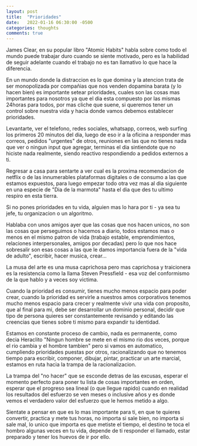 ```yaml
---
layout: post
title:  "Prioridades"
date:   2022-01-16 06:30:00 -0500
categories: thoughts
comments: true
---
```


James Clear, en su popular libro "Atomic Habits" habla sobre como todo el mundo puede trabajar duro cuando se siente motivado, pero es la habilidad de seguir adelante cuando el trabajo no es tan llamativo lo que hace la diferencia.

En un mundo donde la distraccion es lo que domina y la atencion trata de ser monopolizada por compañias que nos venden dopamina barata (y lo hacen bien) es importante setear prioridades, cuales son las cosas mas importantes para nosotros ya que el dia esta compuesto por las mismas 24horas para todos, por mas cliche que suene, si queremos tener un control sobre nuestra vida y hacia donde vamos debemos establecer prioridades.

Levantarte, ver el telefono, redes sociales, whatsapp, correos, web surfing los primeros 20 minutos del dia, luego de eso ir a la oficina a responder mas correos, pedidos "urgentes" de otros, reuniones en las que no tienes nada que ver o ningun input que agregar, terminas el dia sintiendote que no hiciste nada realmente, siendo reactivo respondiendo a pedidos externos a ti.

Regresar a casa para sentarte a ver cual es la proxima recomendacion de netflix o de las innumerables plataformas digitales o de consumo a las que estamos expuestos, para luego empezar todo otra vez mas al dia siguiente en una especie de "Dia de la marmota" hasta el dia que des tu ultimo respiro en esta tierra.

Si no pones prioridades en tu vida, alguien mas lo hara por ti - ya sea tu jefe, tu organizacion o un algoritmo.

Hablaba con unos amigos ayer que las cosas que nos hacen unicos, no son las cosas que perseguimos o hacemos a diario, todos estamos mas o menos en el mismo patron de vida (trabajo estable, emprendimientos, relaciones interpersonales, amigos por decadas) pero lo que nos hace sobresalir son esas cosas a las que le damos importancia fuera de la "vida de adulto", escribir, hacer musica, crear...

La musa del arte es una musa caprichosa pero mas caprichosa y traicionera es la resistencia como la llama Steven Pressfield - esa voz del conformismo de la que hablo y a veces soy victima.

Cuando la prioridad es consumir, tienes mucho menos espacio para poder crear, cuando la prioridad es servirle a nuestros amos corporativos tenemos mucho menos espacio para crecer y realmente vivir una vida con proposito, que al final para mi, debe ser desarrollar un dominio personal, decidir que tipo de persona quieres ser constantemente revisando y editando las creencias que tienes sobre ti mismo para expandir tu identidad.

Estamos en constante proceso de cambio, nada es permanente, como decia Heraclito "Ningun hombre se mete en el mismo rio dos veces, porque el rio cambia y el hombre tambien" pero si vamos en automatico, cumpliendo prioridades puestas por otros, racionalizando que no tenemos tiempo para escribir, componer, dibujar, pintar, practicar un arte marcial, estamos en ruta hacia la trampa de la racionalizacion.

La trampa del "no hacer" que se esconde detras de las excusas, esperar el momento perfecto para poner tu lista de cosas importantes en orden, esperar que el progreso sea lineal (o que llegue rapido) cuando en realidad los resultados del esfuerzo se ven meses o inclusive años y es donde vemos el verdadero valor del esfuerzo que le hemos metido a algo.

Sientate a pensar en que es lo mas importante para ti, en que te quieres convertir, practica y mete tus horas, no importa si sale bien, no importa si sale mal, lo unico que importa es que metiste el tiempo, el destino te toca el hombro algunas veces en tu vida, depende de ti responder el llamado, estar preparado y tener los huevos de ir por ello.
